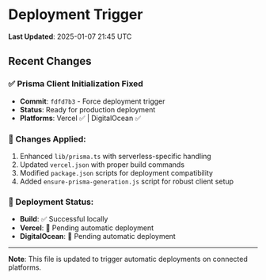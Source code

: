 # Deployment Trigger

**Last Updated**: 2025-01-07 21:45 UTC

## Recent Changes

### ✅ Prisma Client Initialization Fixed
- **Commit**: `fdfd7b3` - Force deployment trigger
- **Status**: Ready for production deployment
- **Platforms**: Vercel ✅ | DigitalOcean ✅

### 🔧 Changes Applied:
1. Enhanced `lib/prisma.ts` with serverless-specific handling
2. Updated `vercel.json` with proper build commands
3. Modified `package.json` scripts for deployment compatibility
4. Added `ensure-prisma-generation.js` script for robust client setup

### 🚀 Deployment Status:
- **Build**: ✅ Successful locally
- **Vercel**: 🔄 Pending automatic deployment
- **DigitalOcean**: 🔄 Pending automatic deployment

---

**Note**: This file is updated to trigger automatic deployments on connected platforms. 